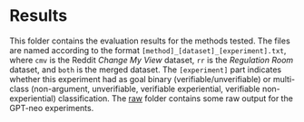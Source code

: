 # Results

This folder contains the evaluation results for the methods tested. The files
are named according to the format `[method]_[dataset]_[experiment].txt`, where
`cmv` is the Reddit _Change My View_ dataset, `rr` is the _Regulation Room_
dataset, and `both` is the merged dataset. The `[experiment]` part indicates
whether this experiment had as goal binary (verifiable/unverifiable) or
multi-class (non-argument, unverifiable, verifiable experiential, verifiable
non-experiential) classification. The [raw](raw/) folder contains some raw
output for the GPT-neo experiments.
